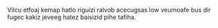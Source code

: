 Vilcu etfoaj kemap hatlo riguizi ralvob acecugsas low veumoafe bus dir fugec kakiz jeveeg hatez baisizid pihe tafiha.